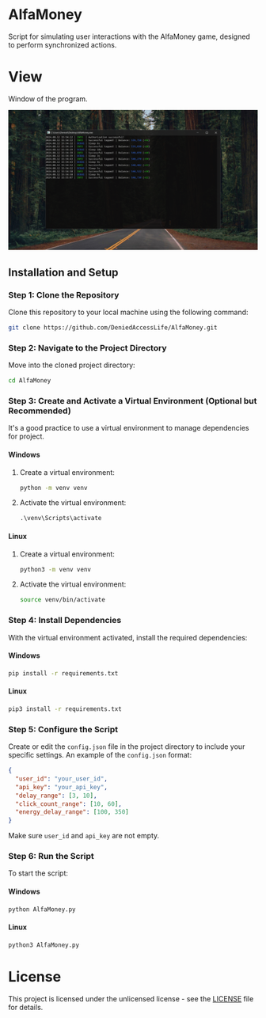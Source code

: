 # AlfaMoney
Script for simulating user interactions with the AlfaMoney game, designed to perform synchronized actions.

# View
Window of the program.

![alt text](https://raw.githubusercontent.com/DeniedAccessLife/AlfaMoney/master/view.png)

## Installation and Setup
### Step 1: Clone the Repository
Clone this repository to your local machine using the following command:
```bash
git clone https://github.com/DeniedAccessLife/AlfaMoney.git
```
### Step 2: Navigate to the Project Directory
Move into the cloned project directory:
```bash
cd AlfaMoney
```
### Step 3: Create and Activate a Virtual Environment (Optional but Recommended)
It's a good practice to use a virtual environment to manage dependencies for project.
#### Windows
1. Create a virtual environment:
    ```cmd
    python -m venv venv
    ```
2. Activate the virtual environment:
    ```cmd
    .\venv\Scripts\activate
    ```
#### Linux
1. Create a virtual environment:
    ```bash
    python3 -m venv venv
    ```
2. Activate the virtual environment:
    ```bash
    source venv/bin/activate
    ```
### Step 4: Install Dependencies
With the virtual environment activated, install the required dependencies:
#### Windows
```cmd
pip install -r requirements.txt
```
#### Linux
```bash
pip3 install -r requirements.txt
```
### Step 5: Configure the Script
Create or edit the `config.json` file in the project directory to include your specific settings. An example of the `config.json` format:
```json
{
  "user_id": "your_user_id",
  "api_key": "your_api_key",
  "delay_range": [3, 10],
  "click_count_range": [10, 60],
  "energy_delay_range": [100, 350]
}
```
Make sure `user_id` and `api_key` are not empty.
### Step 6: Run the Script
To start the script:
#### Windows
```cmd
python AlfaMoney.py
```
#### Linux
```bash
python3 AlfaMoney.py
```

# License
This project is licensed under the unlicensed license - see the [LICENSE](LICENSE) file for details.
